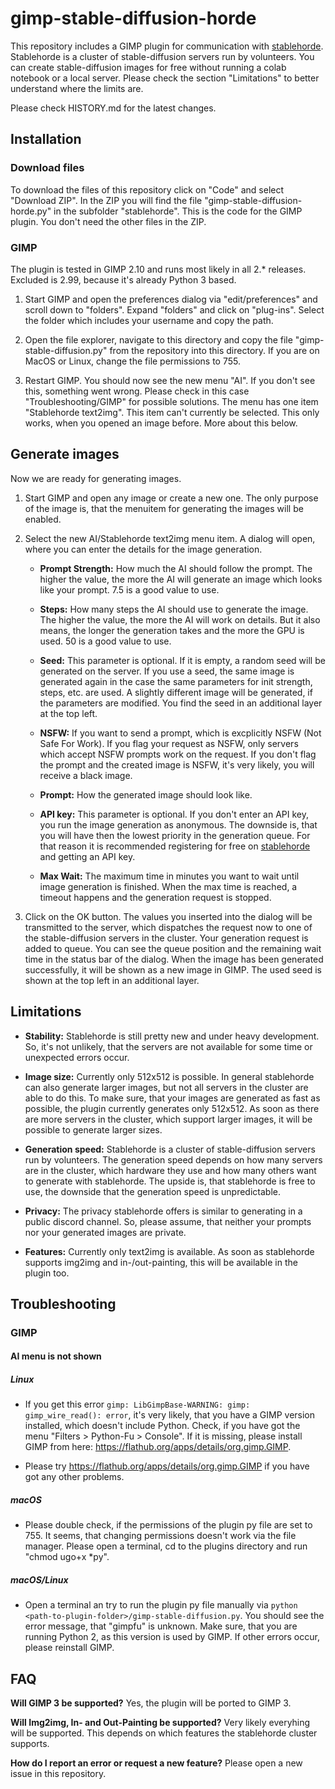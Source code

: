 # gimp-stable-diffusion-horde

This repository includes a GIMP plugin for communication with [stablehorde](https://stablehorde.net). Stablehorde is a cluster of stable-diffusion servers run by volunteers. You can create stable-diffusion images for free without running a colab notebook or a local server. Please check the section "Limitations" to better understand where the limits are.

Please check HISTORY.md for the latest changes. 

## Installation
### Download files

To download the files of this repository click on "Code" and select "Download ZIP". In the ZIP you will find the file "gimp-stable-diffusion-horde.py" in the subfolder "stablehorde". This is the code for the GIMP plugin. You don't need the other files in the ZIP.

### GIMP

The plugin is tested in GIMP 2.10 and runs most likely in all 2.* releases. Excluded is 2.99, because it's already Python 3 based.

1. Start GIMP and open the preferences dialog via "edit/preferences" and scroll down to "folders". Expand "folders" and click on "plug-ins". Select the folder which includes your username and copy the path. 

2. Open the file explorer, navigate to this directory and copy the file "gimp-stable-diffusion.py" from the repository into this directory. If you are on MacOS or Linux, change the file permissions to 755.

3. Restart GIMP. You should now see the new menu "AI". If you don't see this, something went wrong. Please check in this case "Troubleshooting/GIMP" for possible solutions. The menu has one item "Stablehorde text2img". This item can't currently be selected. This only works, when you opened an image before. More about this below.

## Generate images
Now we are ready for generating images.

1. Start GIMP and open any image or create a new one. The only purpose of the image is, that the menuitem for generating the images will be enabled.

2. Select the new AI/Stablehorde text2img menu item. A dialog will open, where you can enter the details for the image generation.

   - **Prompt Strength:** How much the AI should follow the prompt. The higher the value, the more the AI will generate an image which looks like your prompt. 7.5 is a good value to use.

   - **Steps:** How many steps the AI should use to generate the image. The higher the value, the more the AI will work on details. But it also means, the longer the generation takes and the more the GPU is used. 50 is a good value to use.

   - **Seed:** This parameter is optional. If it is empty, a random seed will be generated on the server. If you use a seed, the same image is generated again in the case the same parameters for init strength, steps, etc. are used. A slightly different image will be generated, if the parameters are modified. You find the seed in an additional layer at the top left. 

   - **NSFW:** If you want to send a prompt, which is excplicitly NSFW (Not Safe For Work). If you flag your request as NSFW, only servers which accept NSFW prompts work on the request. If you don't flag the prompt and the created image is NSFW, it's very likely, you will receive a black image.

   - **Prompt:** How the generated image should look like.

   - **API key:** This parameter is optional. If you don't enter an API key, you run the image generation as anonymous. The downside is, that you will have then the lowest priority in the generation queue. For that reason it is recommended registering for free on [stablehorde](https://stablehorde.net) and getting an API key.

   - **Max Wait:** The maximum time in minutes you want to wait until image generation is finished. When the max time is reached, a timeout happens and the generation request is stopped.

3. Click on the OK button. The values you inserted into the dialog will be transmitted to the server, which dispatches the request now to one of the stable-diffusion servers in the cluster. Your generation request is added to queue. You can see the queue position and the remaining wait time in the status bar of the dialog. When the image has been generated successfully, it will be shown as a new image in GIMP. The used seed is shown at the top left in an additional layer.

## Limitations
   - **Stability:** Stablehorde is still pretty new and under heavy development. So, it's not unlikely, that the servers are not available for some time or unexpected errors occur.

   - **Image size:** Currently only 512x512 is possible. In general stablehorde can also generate larger images, but not all servers in the cluster are able to do this. To make sure, that your images are generated as fast as possible, the plugin currently generates only 512x512. As soon as there are more servers in the cluster, which support larger images, it will be possible to generate larger sizes.

   - **Generation speed:** Stablehorde is a cluster of stable-diffusion servers run by volunteers. The generation speed depends on how many servers are in the cluster, which hardware they use and how many others want to generate with stablehorde. The upside is, that stablehorde is free to use, the downside that the generation speed is unpredictable.

   - **Privacy:** The privacy stablehorde offers is similar to generating in a public discord channel. So, please assume, that neither your prompts nor your generated images are private.
   
   - **Features:** Currently only text2img is available. As soon as stablehorde supports img2img and in-/out-painting, this will be available in the plugin too.

## Troubleshooting
### GIMP
#### AI menu is not shown
##### Linux
   - If you get this error ```gimp: LibGimpBase-WARNING: gimp: gimp_wire_read(): error```, it's very likely, that you have a GIMP version installed, which doesn't include Python. Check, if you have got the menu "Filters > Python-Fu > Console". If it is missing, please install GIMP from here: https://flathub.org/apps/details/org.gimp.GIMP.
  
  - Please try https://flathub.org/apps/details/org.gimp.GIMP if you have got any other problems.

##### macOS
   - Please double check, if the permissions of the plugin py file are set to 755. It seems, that changing permissions doesn't work via the file manager. Please open a terminal, cd to the plugins directory and run "chmod ugo+x *py".
   
##### macOS/Linux
   - Open a terminal an try to run the plugin py file manually via ```python <path-to-plugin-folder>/gimp-stable-diffusion.py```. You should see the error message, that "gimpfu" is unknown. Make sure, that you are running Python 2, as this version is used by GIMP. If other errors occur, please reinstall GIMP.

## FAQ

**Will GIMP 3 be supported?** Yes, the plugin will be ported to GIMP 3.

**Will Img2img, In- and Out-Painting be supported?** Very likely everyhing will be supported. This depends on which features the stablehorde cluster supports.

**How do I report an error or request a new feature?** Please open a new issue in this repository.


